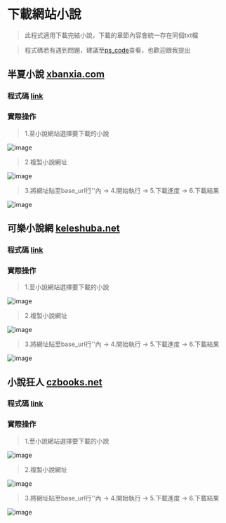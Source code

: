 # 下載網站小說
> 此程式適用下載完結小說，下載的章節內容會統一存在同個txt檔

> 程式碼若有遇到問題，建議至[ps_code](https://github.com/JhihHan/download_novel/blob/main/ps_code.md)查看，也歡迎跟我提出

## 半夏小說 [xbanxia.com](https://www.xbanxia.com/)
### 程式碼 [link](https://github.com/JhihHan/download_novel/blob/main/xbanxia_com.py)
### 實際操作
> 1.至小說網站選擇要下載的小說

![image](https://github.com/JhihHan/download_novel/assets/117454279/c1498f60-f853-4432-84a7-5189f532e76e)

> 2.複製小說網址

![image](https://github.com/JhihHan/download_novel/assets/117454279/7438f3a9-3271-4bb6-8840-62ed203f87f0)

> 3.將網址貼至base_url行''內 -> 4.開始執行 -> 5.下載進度 -> 6.下載結果

![image](https://github.com/JhihHan/download_novel/assets/117454279/e2dbb6f5-20f3-4c8b-85b3-09fbd3c7ea23)

## 可樂小說網 [keleshuba.net](https://www.keleshuba.net/)
### 程式碼 [link](https://github.com/JhihHan/download_novel/blob/main/keleshuba_net.py)
### 實際操作
> 1.至小說網站選擇要下載的小說

![image](https://github.com/JhihHan/download_novel/assets/117454279/745dac0d-b933-48d2-92ba-51ba157f5d44)

> 2.複製小說網址

![image](https://github.com/JhihHan/download_novel/assets/117454279/02f285e2-7eb0-4479-a25b-94bb10dbc331)

> 3.將網址貼至base_url行''內 -> 4.開始執行 -> 5.下載進度 -> 6.下載結果

![image](https://github.com/JhihHan/download_novel/assets/117454279/46cfef09-fb76-4721-b2a6-524446f7ca10)

## 小說狂人 [czbooks.net](https://czbooks.net)
### 程式碼 [link](https://github.com/JhihHan/download_novel/blob/main/czbooks_net.py)
### 實際操作
> 1.至小說網站選擇要下載的小說

![image](https://github.com/JhihHan/download_novel/assets/117454279/486b2997-d7f8-4804-ab41-29ef2a256ba3)

> 2.複製小說網址

![image](https://github.com/JhihHan/download_novel/assets/117454279/d5507306-5aa8-4f6d-a043-aa2ad6fbb290)

> 3.將網址貼至base_url行''內 -> 4.開始執行 -> 5.下載進度 -> 6.下載結果

![image](https://github.com/JhihHan/download_novel/assets/117454279/7e72e3cc-4aef-455e-8360-3d053d08c683)
